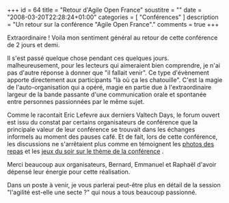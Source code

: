 +++
id = 64
title = "Retour d'Agile Open France"
soustitre = ""
date = "2008-03-20T22:28:24+01:00"
categories = [ "Conférences" ]
description = "Un retour sur la conférence \"Agile Open France\"."
comments = true
+++

<div class="chapo"></div>
Extraordinaire ! Voila mon sentiment général au retour de cette conférence de 2 jours et demi.

Il s'est passé quelque chose pendant ces quelques jours. malheureusement, pour les lecteurs qui aimeraient bien comprendre, je n'ai pas d'autre réponse à donner que "il fallait venir". Ce type d'évènement apporte directement aux participants "là où ça les chatouille". C'est la magie de l'auto-organisation qui a opéré, magie en partie due à l'extraordinaire largeur de la bande passante d'une communication orale et spontanée entre personnes passionnées par le même sujet. 

Comme le racontait Eric Lefevre aux derniers Valtech Days, le forum ouvert est issu du constat par certains organisateurs de conférence que la principale valeur de leur conférence se trouvait dans les échanges informels au moment des pauses café. Et de fait, lors de cette conférence, les discussions ne s'arrêtaient plus comme en témoignent les [photos des repas](http://farm3.static.flickr.com/2139/2324452635_ea993f31c8.jpg?v=0) et les [jeux du soir sur le thème de la conférence](http://farm4.static.flickr.com/3204/2323803020_6af54efebd.jpg?v=0) .

Merci beaucoup aux organisateurs, Bernard, Emmanuel et Raphaël d'avoir dépensé leur énergie pour cette réalisation.

Dans un poste à venir, je vous parlerai peut-être plus en détail de la session "l'agilité est-elle une secte ?" qui nous a tous beaucoup passionné.